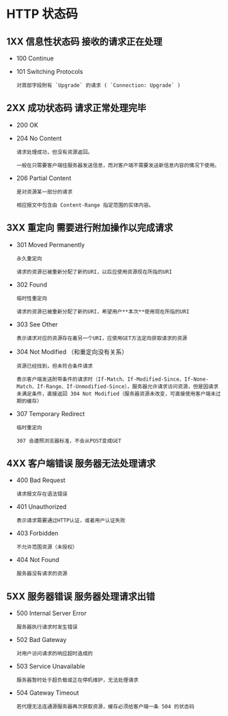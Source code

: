 # HTTP 状态码

## 1XX 信息性状态码 接收的请求正在处理

- 100 Continue

- 101 Switching Protocols 

      对首部字段附有 `Upgrade` 的请求 ( `Connection: Upgrade` )
 
## 2XX  成功状态码 请求正常处理完毕

- 200 OK
- 204 No Content 

      请求处理成功，但没有资源返回。
  
      一般在只需要客户端往服务器发送信息，而对客户端不需要发送新信息内容的情况下使用。

- 206 Partial Content 

      是对资源某一部分的请求

      相应报文中包含由 Content-Range 指定范围的实体内容。

## 3XX 重定向 需要进行附加操作以完成请求

- 301 Moved Permanently

      永久重定向

      请求的资源已被重新分配了新的URI，以后应使用资源现在所指的URI

- 302 Found

      临时性重定向

      请求的资源已被重新分配了新的URI，希望用户**本次**使用现在所指的URI

- 303 See Other

      表示请求对应的资源存在着另一个URI，应使用GET方法定向获取请求的资源

- 304 Not Modified （和重定向没有关系）

      资源已经找到，但未符合条件请求

      表示客户端发送附带条件的请求时（If-Match、If-Modified-Since、If-None-Match、If-Range、If-Unmodified-Since），服务器允许请求访问资源，但是因请求未满足条件，直接返回 304 Not Modified（服务器资源未改变，可直接使用客户端未过期的缓存）

- 307 Temporary Redirect 

      临时重定向

      307 会遵照浏览器标准，不会从POST变成GET

## 4XX 客户端错误 服务器无法处理请求

- 400 Bad Request 

      请求报文存在语法错误

- 401 Unauthorized

      表示请求需要通过HTTP认证，或者用户认证失败

- 403 Forbidden

      不允许范围资源（未授权）

- 404 Not Found

      服务器没有请求的资源

## 5XX 服务器错误 服务器处理请求出错

- 500 Internal Server Error 

      服务器执行请求时发生错误
- 502 Bad Gateway

      对用户访问请求的响应超时造成的
- 503 Service Unavailable

      服务器暂时处于超负载或正在停机维护，无法处理请求

- 504 Gateway Timeout

      若代理无法连通源服务器再次获取资源，缓存必须给客户端一条 504 的状态码
